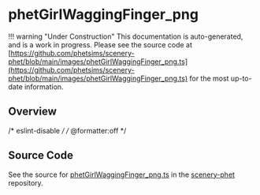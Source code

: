 # phetGirlWaggingFinger_png

!!! warning "Under Construction"
    This documentation is auto-generated, and is a work in progress. Please see the source code at
    [https://github.com/phetsims/scenery-phet/blob/main/images/phetGirlWaggingFinger_png.ts](https://github.com/phetsims/scenery-phet/blob/main/images/phetGirlWaggingFinger_png.ts) for the most up-to-date information.

## Overview

/* eslint-disable */
/* @formatter:off */



## Source Code

See the source for [phetGirlWaggingFinger_png.ts](https://github.com/phetsims/scenery-phet/blob/main/images/phetGirlWaggingFinger_png.ts) in the [scenery-phet](https://github.com/phetsims/scenery-phet) repository.
